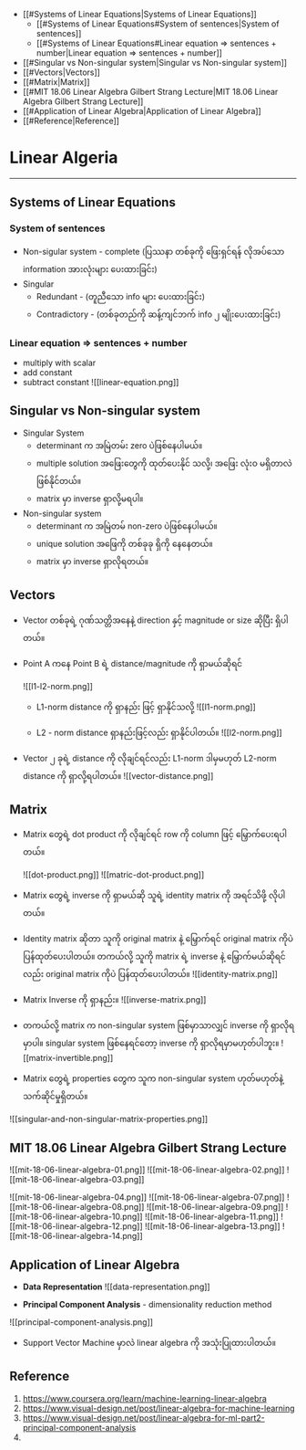 - [[#Systems of Linear Equations|Systems of Linear Equations]]
	- [[#Systems of Linear Equations#System of sentences|System of sentences]]
	- [[#Systems of Linear Equations#Linear equation => sentences + number|Linear equation => sentences + number]]
- [[#Singular vs Non-singular system|Singular vs Non-singular system]]
- [[#Vectors|Vectors]]
- [[#Matrix|Matrix]]
- [[#MIT 18.06 Linear Algebra Gilbert Strang Lecture|MIT 18.06 Linear Algebra Gilbert Strang Lecture]]
- [[#Application of Linear Algebra|Application of Linear Algebra]]
- [[#Reference|Reference]]


# Linear Algeria
---
## Systems of Linear Equations
### System of sentences

- Non-sigular system - complete (ပြဿနာ တစ်ခုကို ဖြေးရှင်ရန် လိုအပ်သော information အားလုံးများ ပေးထားခြင်း)
- Singular
	- Redundant - (တူညီသော info များ ပေးထားခြင်း)
	- Contradictory - (တစ်ခုတည်ကို ဆန့်ကျင်ဘက် info ၂ မျိုးပေးထားခြင်း)

### Linear equation => sentences + number

- multiply with scalar 
- add constant
- subtract constant 
![[linear-equation.png]]

## Singular vs Non-singular system

- Singular System
	- determinant က အမြဲတမ်း zero ပဲဖြစ်နေပါမယ်။
	- multiple solution အဖြေးတွေကို ထုတ်ပေးနိုင် သလို့၊ အဖြေး လုံးဝ မရှိတာလဲ ဖြစ်နိုင်တယ်။
	- matrix မှာ inverse ရှာလို့မရပါ။
- Non-singular system
	- determinant က အမြဲတမ် non-zero ပဲဖြစ်နေပါမယ်။
	- unique solution အဖြေကို တစ်ခုခု ရှိကို နေနေတယ်။
	- matrix မှာ inverse ရှာလိုရတယ်။

## Vectors

- Vector တစ်ခုရဲ့ ဂုဏ်သတ္တိအနေနဲ့  direction နှင့် magnitude or size ဆိုပြီး ရှိပါတယ်။
- Point A ကနေ Point B ရဲ့ distance/magnitude ကို ရှာမယ်ဆိုရင်
	
	![[l1-l2-norm.png]]
	- L1-norm distance ကို ရှာနည်း ဖြင့် ရှာနိုင်သလို့
		![[l1-norm.png]]
		
	- L2 - norm distance ရှာနည်းဖြင့်လည်း ရှာနိုင်ပါတယ်။
		![[l2-norm.png]]
- Vector  ၂ ခုရဲ့ distance ကို လိုချင်ရင်လည်း  L1-norm ဒါမှမဟုတ် L2-norm distance ကို ရှာလို့ရပါတယ်။
	![[vector-distance.png]]


## Matrix

- Matrix တွေရဲ့ dot product ကို လိုချင်ရင် row ကို column ဖြင့် မြှောက်ပေးရပါတယ်။

	![[dot-product.png]]
	![[matric-dot-product.png]]
- Matrix တွေရဲ့ inverse ကို ရှာမယ်ဆို သူရဲ့ identity matrix ကို အရင်သိဖို့ လိုပါတယ်။
- Identity matrix ဆိုတာ သူကို original matrix  နဲ့ မြှောက်ရင် original matrix ကိုပဲ ပြန်ထုတ်ပေးပါတယ်။ တကယ်လို့ သူကို matrix ရဲ့ inverse နဲ့ မြှောက်မယ်ဆိုရင်လည်း original matrix ကိုပဲ ပြန်ထုတ်ပေးပါတယ်။
![[identity-matrix.png]]
- Matrix Inverse ကို ရှာနည်း။ 
![[inverse-matrix.png]]

- တကယ်လို့ matrix က non-singular system ဖြစ်မှာသာလျှင် inverse ကို ရှာလိုရမှာပါ။ singular system ဖြစ်နေရင်တော့ inverse ကို ရှာလိုရမှာမဟုတ်ပါဘူး။
![[matrix-invertible.png]]


-  Matrix တွေရဲ့ properties တွေက  သူက non-singular system ဟုတ်မဟုတ်နဲ့ သက်ဆိုင်မှုရှိတယ်။

![[singular-and-non-singular-matrix-properties.png]]
## MIT 18.06 Linear Algebra Gilbert Strang Lecture
![[mit-18-06-linear-algebra-01.png]]
![[mit-18-06-linear-algebra-02.png]]
![[mit-18-06-linear-algebra-03.png]]


![[mit-18-06-linear-algebra-04.png]]
![[mit-18-06-linear-algebra-07.png]]
![[mit-18-06-linear-algebra-08.png]]
![[mit-18-06-linear-algebra-09.png]]
![[mit-18-06-linear-algebra-10.png]]
![[mit-18-06-linear-algebra-11.png]]
![[mit-18-06-linear-algebra-12.png]]
![[mit-18-06-linear-algebra-13.png]]
![[mit-18-06-linear-algebra-14.png]]
## Application of Linear Algebra

- **Data Representation** 
![[data-representation.png]]

- **Principal Component Analysis** - dimensionality reduction  method


![[principal-component-analysis.png]]

- Support Vector Machine မှာလဲ linear algebra ကို အသုံးပြုထားပါတယ်။

## Reference 
1. https://www.coursera.org/learn/machine-learning-linear-algebra 
2. https://www.visual-design.net/post/linear-algebra-for-machine-learning
3. https://www.visual-design.net/post/linear-algebra-for-ml-part2-principal-component-analysis
4. 